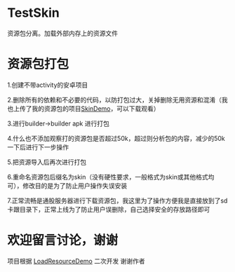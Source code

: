 # TestSkin
资源包分离。加载外部内存上的资源文件
# 资源包打包
 1.创建不带activity的安卓项目
 
 2.删除所有的依赖和不必要的代码，以防打包过大，关掉删除无用资源和混淆（我也上传了我的资源包的项目[SkinDemo](https://github.com/houkhan/SkinDemo)，可以下载观看）
 
 3.进行builder->builder apk 进行打包
 
 4.什么也不添加观察打的资源包是否超过50k，超过则分析包的内容，减少的50k一下后进行下一步操作
 
 5.把资源导入后再次进行打包
 
 6.重命名资源包后缀名为skin（没有硬性要求，一般格式为skin或其他格式均可），修改目的是为了防止用户操作失误安装
 
 7.正常流畅是通股服务器进行下载资源包，我这里为了操作方便我是直接放到了sd卡跟目录下，正常上线为了防止用户误删除，自己选择安全的存放路径即可
 
# 欢迎留言讨论，谢谢
项目根据 [LoadResourceDemo](https://github.com/LonelyPluto/LoadResourceDemo) 二次开发 谢谢作者
